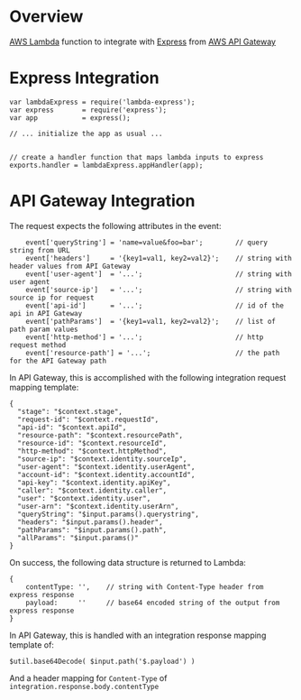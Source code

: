 # Overview
[AWS Lambda](https://aws.amazon.com/lambda/) function to integrate with [Express](http://expressjs.com/) from [AWS API Gateway](https://aws.amazon.com/api-gateway/)

# Express Integration
```
var lambdaExpress = require('lambda-express');
var express       = require('express');
var app           = express();

// ... initialize the app as usual ...


// create a handler function that maps lambda inputs to express
exports.handler = lambdaExpress.appHandler(app);
```

# API Gateway Integration

The request expects the following attributes in the event:

```
    event['queryString'] = 'name=value&foo=bar';        // query string from URL
    event['headers']     = '{key1=val1, key2=val2}';    // string with header values from API Gateway
    event['user-agent']  = '...';                       // string with user agent
    event['source-ip']   = '...';                       // string with source ip for request
    event['api-id']      = '...';                       // id of the api in API Gateway
    event['pathParams']  = '{key1=val1, key2=val2}';    // list of path param values
    event['http-method'] = '...';                       // http request method
    event['resource-path'] = '...';                     // the path for the API Gateway path
```

In API Gateway, this is accomplished with the following integration request mapping template:

```
{
  "stage": "$context.stage",
  "request-id": "$context.requestId",
  "api-id": "$context.apiId",
  "resource-path": "$context.resourcePath",
  "resource-id": "$context.resourceId",
  "http-method": "$context.httpMethod",
  "source-ip": "$context.identity.sourceIp",
  "user-agent": "$context.identity.userAgent",
  "account-id": "$context.identity.accountId",
  "api-key": "$context.identity.apiKey",
  "caller": "$context.identity.caller",
  "user": "$context.identity.user",
  "user-arn": "$context.identity.userArn",
  "queryString": "$input.params().querystring",
  "headers": "$input.params().header",
  "pathParams": "$input.params().path",
  "allParams": "$input.params()"
}
```

On success, the following data structure is returned to Lambda:

```
{
    contentType: '',    // string with Content-Type header from express response
    payload:     ''     // base64 encoded string of the output from express response
}
```

In API Gateway, this is handled with an integration response mapping template of:

```
$util.base64Decode( $input.path('$.payload') )
```

And a header mapping for `Content-Type` of `integration.response.body.contentType`



